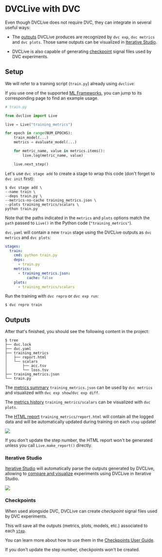 # DVCLive with DVC

Even though DVCLive does not require DVC, they can integrate in several useful
ways:

- The [outputs](#outputs) DVCLive produces are recognized by `dvc exp`,
  `dvc metrics` and `dvc plots`. Those same outputs can be visualized in
  [Iterative Studio](#iterative-studio).

- DVCLive is also capable of generating [checkpoint](#checkpoints) signal files
  used by DVC <abbr>experiments<abbr>.

## Setup

We will refer to a training script (`train.py`) already using `dvclive`:

<admon type="tip">

If you use one of the supported [ML Frameworks](/doc/dvclive/ml-frameworks), you
can jump to its corresponding page to find an example usage.

</admon>

```python
# train.py

from dvclive import Live

live = Live("training_metrics")

for epoch in range(NUM_EPOCHS):
    train_model(...)
    metrics = evaluate_model(...)

    for metric_name, value in metrics.items():
        live.log(metric_name, value)

    live.next_step()
```

Let's use `dvc stage add` to create a stage to wrap this code (don't forget to
`dvc init` first):

```dvc
$ dvc stage add \
--name train \
--deps train.py \
--metrics-no-cache training_metrics.json \
--plots training_metrics/scalars \
python train.py
```

<admon type="exclamation">

Note that the paths indicated in the `metrics` and `plots` options match the
`path` passed to `Live()` in the Python code (`"training_metrics"`).

</admon>

`dvc.yaml` will contain a new `train` stage using the DVCLive outputs as
`dvc metrics` and `dvc plots`:

```yaml
stages:
  train:
    cmd: python train.py
    deps:
      - train.py
    metrics:
      - training_metrics.json:
          cache: false
    plots:
      - training_metrics/scalars
```

Run the training with `dvc repro` or `dvc exp run`:

```dvc
$ dvc repro train
```

## Outputs

After that's finished, you should see the following content in the project:

```dvc
$ tree
├── dvc.lock
├── dvc.yaml
├── training_metrics
│   ├── report.html
│   └── scalars
│       ├── acc.tsv
│       └── loss.tsv
├── training_metrics.json
└── train.py
```

The [metrics summary](/doc/dvclive/api-reference/live/log#description)
`training_metrics.json` can be used by `dvc metrics` and visualized with
`dvc exp show`/`dvc exp diff`.

The [metrics history](/doc/dvclive/api-reference/live/log#step-updates)
`training_metrics/scalars` can be visualized with `dvc plots`.

The [HTML report](/doc/dvclive/api-reference/live/make_report##description)
`training_metrics/report.html` will contain all the logged data and will be
automatically updated during training on each `step` update!

![](/img/dvclive-html.gif)

<admon type="info">

If you don't update the step number, the HTML report won't be generated unless
you call `Live.make_report()` directly.

</admon>

### Iterative Studio

[Iterative Studio](/doc/studio) will automatically parse the outputs generated
by DVCLive, allowing to
[compare and visualize](/doc/studio/user-guide/visualize-experiments)
experiments using DVCLive in Iterative Studio.

![](/img/dvclive-studio-plots.png)

### Checkpoints

When used alongside DVC, DVCLive can create _checkpoint_ signal files used by
DVC <abbr>experiments<abbr>.

This will save all the outputs (metrics, plots, models, etc.) associated to each
[`step`](/doc/dvclive/api-reference/live/get_step).

You can learn more about how to use them in the
[Checkpoints User Guide](/docs/user-guide/experiment-management/checkpoints).

<admon type="info">

If you don't update the step number, checkpoints won't be created.

</admon>
